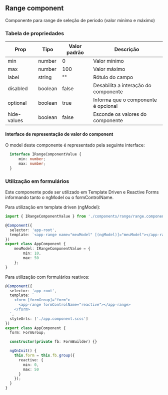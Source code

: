 ## Range component

Componente para range de seleção de periodo (valor minímo e máximo)

### Tabela de propriedades

| Prop        | Tipo    | Valor padrão | Descrição                            |  
|-------------|---------|--------------|--------------------------------------|
| min         | number  | 0            | Valor mínimo                         |
| max         | number  | 100          | Valor máximo                         |
| label       | string  | ""           | Rótulo do campo                      |
| disabled    | boolean | false        | Desabilita a interação do componente |
| optional    | boolean | true         | Informa que o componente é opcional  |
| hide-values | boolean | false        | Esconde os valores do componente     |

#### Interface de representação de valor do component

O model deste componente é representado pela seguinte interface:

```typescript
  interface IRangeComponentValue {
      min: number;
      max: number;
  }
```
### Utilização em formulários

Este componente pode ser utilizado em Template Driven e Reactive Forms informando tanto o ngModel ou o formControlName.



Para utilização em template driven (ngModel):
```typescript
import { IRangeComponentValue } from './components/range/range.component';

@Component({
  selector: 'app-root',
  template: `<app-range name="meuModel" [(ngModel)]="meuModel"></app-range>`
})
export class AppComponent {
    meuModel: IRangeComponentValue = {
        min: 10,
        max: 50
    };
}
```

Para utilização com formulários reativos:

```typescript
@Component({
  selector: 'app-root',
  template: `
    <form [formGroup]="form">
      <app-range formControlName="reactive"></app-range>
    </form>
  `,
  styleUrls: ['./app.component.scss']
})
export class AppComponent {
  form: FormGroup;

  constructor(private fb: FormBuilder) {}

  ngOnInit() {
    this.form = this.fb.group({
      reactive: {
        min: 0,
        max: 50
      }
    });
  }
}
```
